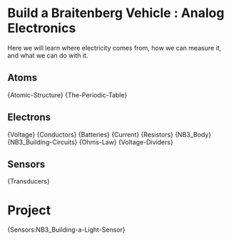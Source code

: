 # Build a Braitenberg Vehicle : Analog Electronics
Here we will learn where electricity comes from, how we can measure it, and what we can do with it.

## Atoms
{Atomic-Structure}
{The-Periodic-Table}

## Electrons
{Voltage}
{Conductors}
{Batteries}
{Current}
{Resistors}
{NB3_Body}
{NB3_Building-Circuits}
{Ohms-Law}
{Voltage-Dividers}

## Sensors
{Transducers}

# Project
{Sensors:NB3_Building-a-Light-Sensor}
